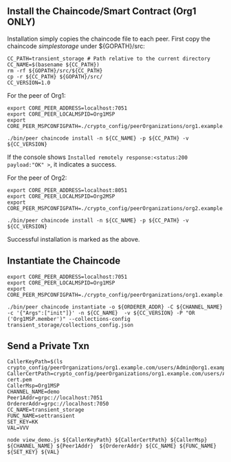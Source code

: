 ## Install the Chaincode/Smart Contract (Org1 ONLY)
Installation simply copies the chaincode file to each peer. 
First copy the chaincode *simplestorage* under ${GOPATH}/src:
```
CC_PATH=transient_storage # Path relative to the current directory
CC_NAME=$(basename ${CC_PATH})
rm -rf ${GOPATH}/src/${CC_PATH}
cp -r ${CC_PATH} ${GOPATH}/src/
CC_VERSION=1.0
```

For the peer of Org1:
```
export CORE_PEER_ADDRESS=localhost:7051
export CORE_PEER_LOCALMSPID=Org1MSP 
export CORE_PEER_MSPCONFIGPATH=./crypto_config/peerOrganizations/org1.example.com/users/Admin@org1.example.com/msp 

./bin/peer chaincode install -n ${CC_NAME} -p ${CC_PATH} -v ${CC_VERSION}
```
If the console shows `Installed remotely response:<status:200 payload:"OK" >`, it indicates a success. 

For the peer of Org2:
```
export CORE_PEER_ADDRESS=localhost:8051
export CORE_PEER_LOCALMSPID=Org2MSP 
export CORE_PEER_MSPCONFIGPATH=./crypto_config/peerOrganizations/org2.example.com/users/Admin@org2.example.com/msp 

./bin/peer chaincode install -n ${CC_NAME} -p ${CC_PATH} -v ${CC_VERSION}
```
Successful installation is marked as the above. 

## Instantiate the Chaincode
```
export CORE_PEER_ADDRESS=localhost:7051
export CORE_PEER_LOCALMSPID=Org1MSP 
export CORE_PEER_MSPCONFIGPATH=./crypto_config/peerOrganizations/org1.example.com/users/Admin@org1.example.com/msp 

./bin/peer chaincode instantiate -o ${ORDERER_ADDR} -C ${CHANNEL_NAME} -c '{"Args":["init"]}' -n ${CC_NAME}  -v ${CC_VERSION} -P "OR ('Org1MSP.member')" --collections-config transient_storage/collections_config.json
```

## Send a Private Txn
```
CallerKeyPath=$(ls crypto_config/peerOrganizations/org1.example.com/users/Admin@org1.example.com/msp/keystore/*)
CallerCertPath=crypto_config/peerOrganizations/org1.example.com/users/Admin@org1.example.com/msp/signcerts/Admin@org1.example.com-cert.pem
CallerMsp=Org1MSP
CHANNEL_NAME=demo
Peer1Addr=grpc://localhost:7051
OrdererAddr=grpc://localhost:7050
CC_NAME=transient_storage
FUNC_NAME=settransient
SET_KEY=KK
VAL=VVV

node view_demo.js ${CallerKeyPath} ${CallerCertPath} ${CallerMsp} ${CHANNEL_NAME} ${Peer1Addr}  ${OrdererAddr} ${CC_NAME} ${FUNC_NAME} ${SET_KEY} ${VAL}
```